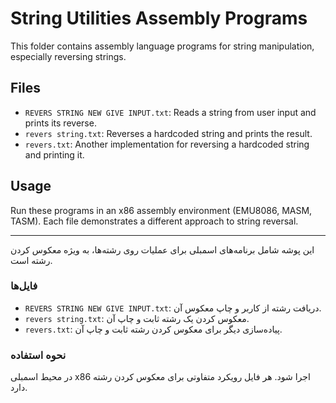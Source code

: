 # String Utilities Assembly Programs

This folder contains assembly language programs for string manipulation, especially reversing strings.

## Files
- `REVERS STRING NEW GIVE INPUT.txt`: Reads a string from user input and prints its reverse.
- `revers string.txt`: Reverses a hardcoded string and prints the result.
- `revers.txt`: Another implementation for reversing a hardcoded string and printing it.

## Usage
Run these programs in an x86 assembly environment (EMU8086, MASM, TASM). Each file demonstrates a different approach to string reversal.

---

این پوشه شامل برنامه‌های اسمبلی برای عملیات روی رشته‌ها، به ویژه معکوس کردن رشته است.

### فایل‌ها
- `REVERS STRING NEW GIVE INPUT.txt`: دریافت رشته از کاربر و چاپ معکوس آن.
- `revers string.txt`: معکوس کردن یک رشته ثابت و چاپ آن.
- `revers.txt`: پیاده‌سازی دیگر برای معکوس کردن رشته ثابت و چاپ آن.

### نحوه استفاده
در محیط اسمبلی x86 اجرا شود. هر فایل رویکرد متفاوتی برای معکوس کردن رشته دارد.
